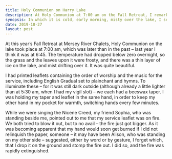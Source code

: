 ```yaml
---
title: Holy Communion on Harry Lake
description: At Holy Communion at 7:00 am on the Fall Retreat, I remark upon the beauty of the mist over the lake, and almost burn my hand.
synopsis: In which it is cold, early morning, misty over the lake, I set my service leaflet on fire.
date: 2019-10-27
layout: post
---
```


At this year’s Fall Retreat at Mersey River Chalets, Holy
Communion on the lake took place at 7:00 am, which was later
than in the past – last year I think it was at 6:45. The
temperature had dropped below zero overnight, so the grass
and the leaves upon it were frosty, and there was a thin
layer of ice on the lake, and mist drifting over it. It was
quite beautiful.

I had printed leaflets containing the order of worship and
the music for the service, including English Gradual set to
plainchant and hymns. To illuminate these – for it was still
dark outside (although already a little lighter than at 5:30
am, when I had my vigil slot) – we each had a beeswax taper.
I was holding my taper and leaflet in the same hand, in
order to keep my other hand in my pocket for warmth,
switching hands every few minutes.

While we were singing the Nicene Creed, my friend Sophia,
who was standing beside me, pointed out to me that my
service leaflet was on fire. We both tried to blow it out,
but to no avail – the fire just got bigger. As it was
becoming apparent that my hand would soon get burned if I
did not relinquish the paper, someone – it may have been
Alison, who was standing on my other side – suggested,
either by word or by gesture, I forget which, that I drop it on
the ground and stomp the fire out. I did so, and the fire
was rapidly extinguished.
